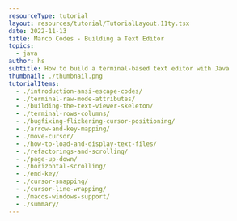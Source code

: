 ```yaml
---
resourceType: tutorial
layout: resources/tutorial/TutorialLayout.11ty.tsx
date: 2022-11-13
title: Marco Codes - Building a Text Editor
topics:
  - java
author: hs
subtitle: How to build a terminal-based text editor with Java
thumbnail: ./thumbnail.png
tutorialItems:
  - ./introduction-ansi-escape-codes/
  - ./terminal-raw-mode-attributes/
  - ./building-the-text-viewer-skeleton/
  - ./terminal-rows-columns/
  - ./bugfixing-flickering-cursor-positioning/
  - ./arrow-and-key-mapping/
  - ./move-cursor/
  - ./how-to-load-and-display-text-files/
  - ./refactorings-and-scrolling/
  - ./page-up-down/
  - ./horizontal-scrolling/
  - ./end-key/
  - ./cursor-snapping/
  - ./cursor-line-wrapping/
  - ./macos-windows-support/
  - ./summary/
---
```

